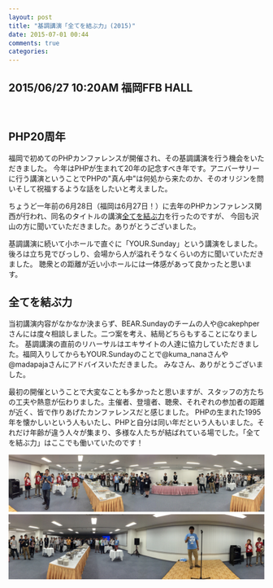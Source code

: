 ```yaml
---
layout: post
title: "基調講演「全てを結ぶ力」(2015)"
date: 2015-07-01 00:44
comments: true
categories:
---
```


## 2015/06/27 10:20AM 福岡FFB HALL

<script async class="speakerdeck-embed" data-id="55b2bbd1f70847408c0e23ec371616d8" data-ratio="1.33333333333333" src="//speakerdeck.com/assets/embed.js"></script>
　
## PHP20周年

福岡で初めてのPHPカンファレンスが開催され、その基調講演を行う機会をいただきました。
今年はPHPが生まれて20年の記念すべき年です。アニバーサリーに行う講演ということでPHPの"真ん中"は何処から来たのか、そのオリジンを問いそして祝福するような話をしたいと考えました。

ちょうど一年前の6月28日（福岡は6月27日！）に去年のPHPカンファレンス関西が行われ、同名のタイトルの講演[全てを結ぶ力](http://koriym.github.io/blog/2014/06/29/phpkansai2014/)を行ったのですが、
今回も沢山の方に聞いていただきました。ありがとうございました。

基調講演に続いて小ホールで直ぐに「YOUR.Sunday」という講演をしました。後ろは立ち見でびっしり、会場から人が溢れそうなくらいの方に聞いていただきました。
聴衆との距離が近い小ホールには一体感があって良かったと思います。

## 全てを結ぶ力

当初講演内容がなかなか決まらず、BEAR.Sundayのチームの人や@cakephperさんには度々相談しました。二つ案を考え、結局どちらもすることになりました。
基調講演の直前のリハーサルはエキサイトの人達に協力していただきました。福岡入りしてからもYOUR.Sundayのことで@kuma_nanaさんや@madapajaさんにアドバイスいただきました。
みなさん、ありがとうございました。

最初の開催ということで大変なことも多かったと思いますが、スタッフの方たちの工夫や熱意が伝わりました。主催者、登壇者、聴衆、それぞれの参加者の距離が近く、皆で作りあげたカンファレンスだと感じました。
PHPの生まれた1995年を懐かしいという人もいたし、PHPと自分は同い年だという人もいました。それだけ年齢が違う人々が集まり、多様な人たちが結ばれている場でした。「全てを結ぶ力」はここでも働いていたのです！

[<img src="/images/phpconfuk2015/kanpai0s.jpg">](/images/phpconfuk2015/kanpai0.jpg)
[<img src="/images/phpconfuk2015/kanpai1s.jpg">](/images/phpconfuk2015/kanpai1.jpg)

